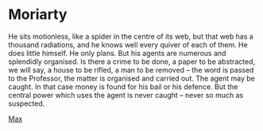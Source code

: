 # Moriarty

He sits motionless, like a spider in the centre of its web, but that web has a thousand radiations, and he knows well every quiver of each of them. He does little himself. He only plans. But his agents are numerous and splendidly organised. Is there a crime to be done, a paper to be abstracted, we will say, a house to be rifled, a man to be removed – the word is passed to the Professor, the matter is organised and carried out. The agent may be caught. In that case money is found for his bail or his defence. But the central power which uses the agent is never caught – never so much as suspected.

<a href="about.htm">Max</a>
